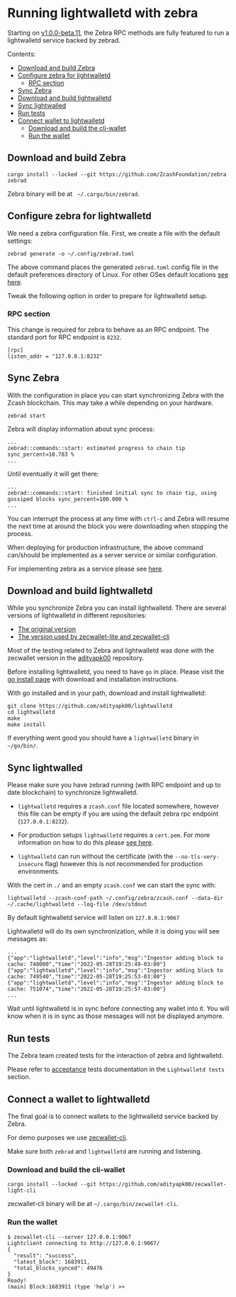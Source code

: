 # Running lightwalletd with zebra

Starting on [v1.0.0-beta.11](https://github.com/ZcashFoundation/zebra/releases/tag/v1.0.0-beta.11), the Zebra RPC methods are fully featured to run a lightwalletd service backed by zebrad.

Contents:

- [Download and build Zebra](#download-and-build-zebra)
- [Configure zebra for lightwalletd](#configure-zebra-for-lightwalletd)
  - [RPC section](#rpc-section)
- [Sync Zebra](#sync-zebra)
- [Download and build lightwalletd](#download-and-build-lightwalletd)
- [Sync lightwalled](#sync-lightwalled)
- [Run tests](#run-tests)
- [Connect wallet to lightwalletd](#connect-wallet-to-lightwalletd)
  - [Download and build the cli-wallet](#download-and-build-the-cli-wallet)
  - [Run the wallet](#run-the-wallet)

## Download and build Zebra
[#download-and-build-zebra]: #download-and-build-zebra

```console
cargo install --locked --git https://github.com/ZcashFoundation/zebra zebrad
```

Zebra binary will be at ` ~/.cargo/bin/zebrad`.

## Configure zebra for lightwalletd
[#configure-zebra-for-lightwalletd]: #configure-zebra-for-lightwalletd

We need a zebra configuration file. First, we create a file with the default settings:

```console
zebrad generate -o ~/.config/zebrad.toml
```

The above command places the generated `zebrad.toml` config file in the default preferences directory of Linux. For other OSes default locations [see here](https://docs.rs/dirs/latest/dirs/fn.preference_dir.html).

Tweak the following option in order to prepare for lightwalletd setup.

### RPC section
[#rpc-section]: #rpc-section

This change is required for zebra to behave as an RPC endpoint. The standard port for RPC endpoint is `8232`.

```
[rpc]
listen_addr = "127.0.0.1:8232"
```

## Sync Zebra
[#sync-zebra]: #sync-zebra

With the configuration in place you can start synchronizing Zebra with the Zcash blockchain. This may take a while depending on your hardware.

```console
zebrad start
```

Zebra will display information about sync process:

```console
...
zebrad::commands::start: estimated progress to chain tip sync_percent=10.783 % 
...
```

Until eventually it will get there:

```console
...
zebrad::commands::start: finished initial sync to chain tip, using gossiped blocks sync_percent=100.000 % 
...
```

You can interrupt the process at any time with `ctrl-c` and Zebra will resume the next time at around the block you were downloading when stopping the process.

When deploying for production infrastructure, the above command can/should be implemented as a server service or similar configuration. 

For implementing zebra as a service please see [here](https://github.com/ZcashFoundation/zebra/blob/main/zebrad/systemd/zebrad.service).

## Download and build lightwalletd
[#download-and-build-lightwalletd]: #download-and-build-lightwalletd

While you synchronize Zebra you can install lightwalletd. There are several versions of lightwalletd in different repositories:

- [The original version](https://github.com/zcash/lightwalletd)
- [The version used by zecwallet-lite and zecwallet-cli](https://github.com/adityapk00/lightwalletd)

Most of the testing related to Zebra and lightwalletd was done with the zecwallet version in the [adityapk00](https://github.com/adityapk00) repository.

Before installing lightwalletd, you need to have `go` in place. Please visit the [go install page](https://go.dev/doc/install) with download and installation instructions.

With go installed and in your path, download and install lightwalletd:

```console
git clone https://github.com/adityapk00/lightwalletd
cd lightwalletd
make
make install
```

If everything went good you should have a `lightwalletd` binary in `~/go/bin/`.

## Sync lightwalled
[#sync-lightwalletd]: (#sync-lightwalletd)

Please make sure you have zebrad running (with RPC endpoint and up to date blockchain) to synchronize lightwalletd.

- `lightwalletd` requires a `zcash.conf` file located somewhere, however this file can be empty if you are using the default zebra rpc endpoint (`127.0.0.1:8232`).

- For production setups `lightwalletd` requires a `cert.pem`. For more information on how to do this please [see here](https://github.com/zcash/lightwalletd#production-usage).

- `lightwalletd` can run without the certificate (with the `--no-tls-very-insecure` flag) however this is not recommended for production environments.

With the cert in `./` and an empty `zcash.conf` we can start the sync with:

```console
lightwalletd --zcash-conf-path ~/.config/zebra/zcash.conf --data-dir ~/.cache/lightwalletd --log-file /dev/stdout
```

By default lightwalletd service will listen on `127.0.0.1:9067`

Lightwalletd will do its own synchronization, while it is doing you will see messages as:

```console
...
{"app":"lightwalletd","level":"info","msg":"Ingestor adding block to cache: 748000","time":"2022-05-28T19:25:49-03:00"}
{"app":"lightwalletd","level":"info","msg":"Ingestor adding block to cache: 749540","time":"2022-05-28T19:25:53-03:00"}
{"app":"lightwalletd","level":"info","msg":"Ingestor adding block to cache: 751074","time":"2022-05-28T19:25:57-03:00"}
...
```

Wait until lightwalletd is in sync before connecting any wallet into it. You will know when it is in sync as those messages will not be displayed anymore.

## Run tests
[#run-tests]: (#run-tests)

The Zebra team created tests for the interaction of zebra and lightwalletd. 

Please refer to [acceptance](https://github.com/ZcashFoundation/zebra/blob/main/zebrad/tests/acceptance.rs) tests documentation in the `Lightwalletd tests` section.

## Connect a wallet to lightwalletd
[#connect-wallet-to-lightwalletd]: (#connect-wallet-to-lightwalletd)

The final goal is to connect wallets to the lightwalletd service backed by Zebra. 

For demo purposes we use [zecwallet-cli](https://github.com/adityapk00/zecwallet-light-cli).

Make sure both `zebrad` and `lightwalletd` are running and listening.

### Download and build the cli-wallet
[#download-and-build-the-cli-wallet]: (#download-and-build-the-cli-wallet)

```console
cargo install --locked --git https://github.com/adityapk00/zecwallet-light-cli
```

zecwallet-cli binary will be at `~/.cargo/bin/zecwallet-cli`.

### Run the wallet
[#run-the-wallet]: (#run-the-wallet)

```console
$ zecwallet-cli --server 127.0.0.1:9067
Lightclient connecting to http://127.0.0.1:9067/
{
  "result": "success",
  "latest_block": 1683911,
  "total_blocks_synced": 49476
}
Ready!
(main) Block:1683911 (type 'help') >> 
```
